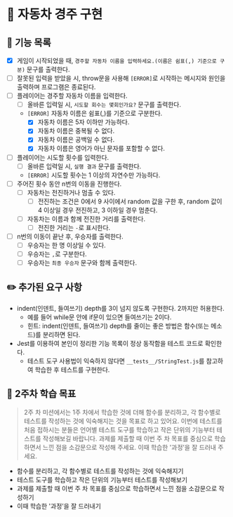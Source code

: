 # 🚗 자동차 경주 구현

## 🎯 기능 목록

- [x] 게임이 시작되었을 때, `경주할 자동차 이름을 입력하세요.(이름은 쉼표(,) 기준으로 구분)` 문구를 출력한다.
- [ ] 잘못된 입력을 받았을 시, throw문을 사용해 `[ERROR]`로 시작하는 메시지와 원인을 출력하며 프로그램은 종료된다.
- [ ] 플레이어는 경주할 자동차 이름을 입력한다.
  - [ ] 올바른 입력일 시, `시도할 회수는 몇회인가요?` 문구를 출력한다.
  * `[ERROR]` 자동차 이름은 쉼표(,)를 기준으로 구분한다.
    - [x] 자동차 이름은 5자 이하만 가능하다.
    - [x] 자동차 이름은 중복될 수 없다.
    - [x] 자동차 이름은 공백일 수 없다.
    - [x] 자동차 이름은 영어가 아닌 문자를 포함할 수 없다.
- [ ] 플레이어는 시도할 횟수를 입력한다.
  - [ ] 올바른 입력일 시, `실행 결과` 문구를 출력한다.
  * `[ERROR]` 시도할 횟수는 1 이상의 자연수만 가능하다.
- [ ] 주어진 횟수 동안 n번의 이동을 진행한다.
  - [ ] 자동차는 전진하거나 멈출 수 있다.
    - [ ] 전진하는 조건은 0에서 9 사이에서 random 값을 구한 후, random 값이 4 이상일 경우 전진하고, 3 이하일 경우 멈춘다.
  - [ ] 자동차는 이름과 함께 전진한 거리를 출력한다.
    - [ ] 전진한 거리는 `-`로 표시한다.
- [ ] n번의 이동이 끝난 후, 우승자를 출력한다.
  - [ ] 우승자는 한 명 이상일 수 있다.
  - [ ] 우승자는 `,`로 구분한다.
  - [ ] 우승자는 `최종 우승자` 문구와 함께 출력한다.

## ✏️ 추가된 요구 사항

- indent(인덴트, 들여쓰기) depth를 3이 넘지 않도록 구현한다. 2까지만 허용한다.
  - 예를 들어 while문 안에 if문이 있으면 들여쓰기는 2이다.
  - 힌트: indent(인덴트, 들여쓰기) depth를 줄이는 좋은 방법은 함수(또는 메소드)를 분리하면 된다.
- Jest를 이용하여 본인이 정리한 기능 목록이 정상 동작함을 테스트 코드로 확인한다.
  - 테스트 도구 사용법이 익숙하지 않다면 `__tests__/StringTest.js`를 참고하여 학습한 후 테스트를 구현한다.

## 📝 2주차 학습 목표

> 2주 차 미션에서는 1주 차에서 학습한 것에 더해 함수를 분리하고, 각 함수별로 테스트를 작성하는 것에 익숙해지는 것을 목표로 하고 있어요. 이번에 테스트를 처음 접하시는 분들은 언어별 테스트 도구를 학습하고 작은 단위의 기능부터 테스트를 작성해보길 바랍니다. 과제를 제출할 때 이번 주 차 목표를 중심으로 학습하면서 느낀 점을 소감문으로 작성해 주세요. 이때 학습한 '과정’을 잘 드러내 주세요.

- 함수를 분리하고, 각 함수별로 테스트를 작성하는 것에 익숙해지기
- 테스트 도구를 학습하고 작은 단위의 기능부터 테스트를 작성해보기
- 과제를 제출할 때 이번 주 차 목표를 중심으로 학습하면서 느낀 점을 소감문으로 작성하기
- 이때 학습한 '과정’을 잘 드러내기
